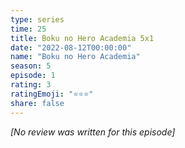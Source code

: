 ```yaml
---
type: series
time: 25
title: Boku no Hero Academia 5x1
date: "2022-08-12T00:00:00"
name: "Boku no Hero Academia"
season: 5
episode: 1
rating: 3
ratingEmoji: "⭐️⭐️⭐️"
share: false
---
```


_[No review was written for this episode]_
